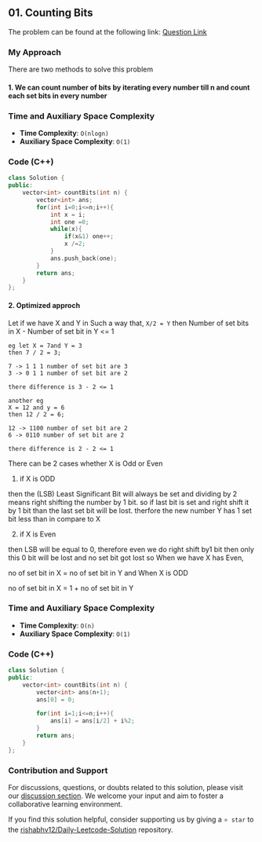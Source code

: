 ## 01. Counting Bits

The problem can be found at the following link: [Question Link](https://leetcode.com/problems/counting-bits/?envType=daily-question&envId=2023-09-01)

### My Approach

There are two methods to solve this problem

#### 1. We can count number of bits by iterating every number till n and count each set bits in every number

### Time and Auxiliary Space Complexity

- **Time Complexity**: `O(nlogn)` 
- **Auxiliary Space Complexity**: `O(1)`

### Code (C++)

```cpp
class Solution {
public:
    vector<int> countBits(int n) {
        vector<int> ans;
        for(int i=0;i<=n;i++){
            int x = i;
            int one =0;
            while(x){
                if(x&1) one++;
                x /=2;
            }
            ans.push_back(one);
        }
        return ans;
    }
};
```


#### 2. Optimized approch 

Let if we have X and Y in Such a way that,
`X/2 = Y`
then Number of set bits in X - Number of set bit in Y <= 1

```plaintext
eg let X = 7and Y = 3
then 7 / 2 = 3;

7 -> 1 1 1 number of set bit are 3
3 -> 0 1 1 number of set bit are 2

there difference is 3 - 2 <= 1

another eg
X = 12 and y = 6
then 12 / 2 = 6;

12 -> 1100 number of set bit are 2
6 -> 0110 number of set bit are 2

there difference is 2 - 2 <= 1
```

There can be 2 cases
whether X is Odd or Even

1. if X is ODD

then the (LSB) Least Significant Bit will always be set and dividing by 2 means right shifting the number by 1 bit.
so if last bit is set and right shift it by 1 bit than the last set bit will be lost.
therfore the new number Y has 1 set bit less than in compare to X


2. if X is Even

then LSB will be equal to 0, therefore even we do right shift by1 bit then only this 0 bit will be lost and no set bit got lost
so When we have X has Even,

no of set bit in X = no of set bit in Y
and When X is ODD

no of set bit in X = 1 + no of set bit in Y


### Time and Auxiliary Space Complexity

- **Time Complexity**: `O(n)` 
- **Auxiliary Space Complexity**: `O(1)`


### Code (C++)

```cpp
class Solution {
public:
    vector<int> countBits(int n) {
        vector<int> ans(n+1);
        ans[0] = 0;

        for(int i=1;i<=n;i++){
            ans[i] = ans[i/2] + i%2;
        }
        return ans;
    }
};
```

### Contribution and Support

For discussions, questions, or doubts related to this solution, please visit our [discussion section](https://leetcode.com/discuss/general-discussion). We welcome your input and aim to foster a collaborative learning environment.

If you find this solution helpful, consider supporting us by giving a `⭐ star` to the [rishabhv12/Daily-Leetcode-Solution](https://github.com/rishabhv12/Daily-Leetcode-Solution) repository.